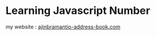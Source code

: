 # Learning Javascript Number

my website : [ajinbramantio-address-book.com](ajinbramantio-address-book.netlify.com)
